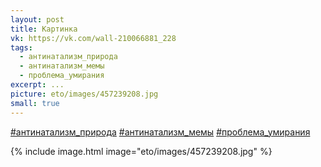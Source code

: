 ```yaml
---
layout: post
title: Картинка
vk: https://vk.com/wall-210066881_228
tags:
  - антинатализм_природа
  - антинатализм_мемы
  - проблема_умирания
excerpt: ...
picture: eto/images/457239208.jpg
small: true
---
```

[#антинатализм_природа](poisk.html#антинатализм_природа) 
[#антинатализм_мемы](poisk.html#антинатализм_мемы) 
[#проблема_умирания](poisk.html#проблема_умирания)

{% include image.html image="eto/images/457239208.jpg" %}